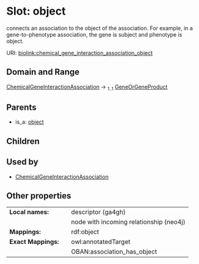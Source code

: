 
# Slot: object


connects an association to the object of the association. For example, in a gene-to-phenotype association, the gene is subject and phenotype is object.

URI: [biolink:chemical_gene_interaction_association_object](https://w3id.org/biolink/chemical_gene_interaction_association_object)


## Domain and Range

[ChemicalGeneInteractionAssociation](ChemicalGeneInteractionAssociation.md) &#8594;  <sub>1..1</sub> [GeneOrGeneProduct](GeneOrGeneProduct.md)

## Parents

 *  is_a: [object](object.md)

## Children


## Used by

 * [ChemicalGeneInteractionAssociation](ChemicalGeneInteractionAssociation.md)

## Other properties

|  |  |  |
| --- | --- | --- |
| **Local names:** | | descriptor (ga4gh) |
|  | | node with incoming relationship (neo4j) |
| **Mappings:** | | rdf:object |
| **Exact Mappings:** | | owl:annotatedTarget |
|  | | OBAN:association_has_object |

